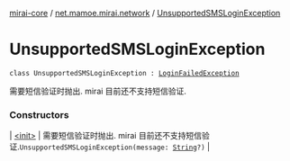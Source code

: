 [mirai-core](../../index.md) / [net.mamoe.mirai.network](../index.md) / [UnsupportedSMSLoginException](./index.md)

# UnsupportedSMSLoginException

`class UnsupportedSMSLoginException : `[`LoginFailedException`](../-login-failed-exception/index.md)

需要短信验证时抛出. mirai 目前还不支持短信验证.

### Constructors

| [&lt;init&gt;](-init-.md) | 需要短信验证时抛出. mirai 目前还不支持短信验证.`UnsupportedSMSLoginException(message: `[`String`](https://kotlinlang.org/api/latest/jvm/stdlib/kotlin/-string/index.html)`?)` |

